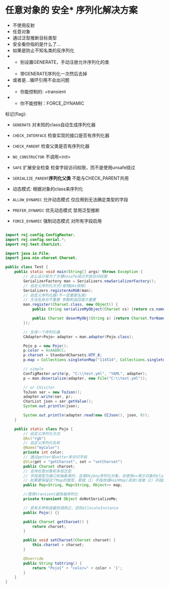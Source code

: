 
# 任意对象的 安全* 序列化解决方案
* 不使用反射
* 任意对象
* 通过泛型推断目标类型
* 安全看你指的是什么了...
* 如果是防止不知名类的反序列化
* * 别设置GENERATE，手动注册允许序列化的类
* * 带GENERATE序列化一次然后去掉
* 或者是...循环引用不会出问题
* * 你能控制的: +transient
* * 你不能控制：FORCE_DYNAMIC

标记(flag):
* `GENERATE`        对未知的class自动生成序列化器
* `CHECK_INTERFACE` 检查实现的接口是否有序列化器
* `CHECK_PARENT`    检查父类是否有序列化器
* `NO_CONSTRUCTOR`  不调用&lt;init&gt;
* `SAFE`            扩展安全检查  检查字段访问权限，而不是使用unsafe绕过
* `SERIALIZE_PARENT`**序列化父类**   不能与CHECK_PARENT共用


* 动态模式: 根据对象的class来序列化
* `ALLOW_DYNAMIC`   允许动态模式  仅应用到无法确定类型的字段
* `PREFER_DYNAMIC`  优先动态模式  禁用泛型推断
* `FORCE_DYNAMIC`   强制动态模式  对所有字段启用

```java

import roj.config.ConfigMaster;
import roj.config.serial.*;
import roj.text.CharList;

import java.io.File;
import java.nio.charset.Charset;

public class Test {
	public static void main(String[] args) throws Exception {
		// 这么设计是为了方便Unsafe绕过字段访问权限
		SerializerFactory man = Serializers.newSerializerFactory();
		// 自定义序列化方式(使用@As调用)
		Serializers.registerAsRGB(man);
		// 自定义序列化器(不一定要匿名类)
		// 方法名称也不重要 参数和返回值才重要
		man.register(Charset.class, new Object() {
			public String serializeMyObject(Charset cs) {return cs.name();}

			public Charset deserMyObj(String s) {return Charset.forName(s);}
		});

		// 生成一个序列化器
		CAdapter<Pojo> adapter = man.adapter(Pojo.class);

		Pojo p = new Pojo();
		p.color = 0xAABBCC;
		p.charset = StandardCharsets.UTF_8;
		p.map = Collections.singletonMap("114514", Collections.singletonMap("1919810", 23333L));

		// simple
		ConfigMaster.write(p, "C:\\test.yml", "YAML", adapter);
		p = man.deserialize(adapter, new File("C:\\test.yml"));

		// or CVisitor
		ToJson ser = new ToJson();
		adapter.write(ser, p);
		CharList json = ser.getValue();
		System.out.println(json);

		System.out.println(adapter.read(new CCJson(), json, 0));
	}

	public static class Pojo {
		// 自定义序列化方式
		@As("rgb")
		// 自定义序列化名称
		@Name("myColor")
		private int color;
		// 通过getter或setter来访问字段
		@Via(get = "getCharset", set = "setCharset")
		public Charset charset;
		// 支持任意对象和多层泛型
		// 字段类型为接口和抽象类时，会用ObjAny序列化对象，会使用==表示对象的class
		// 如果要保留这个Map的类型，那就（1）字段改成HashMap(具体)或者（2）开启DYNAMIC
		public Map<String, Map<String, Object>> map;

		//使用transient避免被序列化
		private transient Object doNotSerializeMe;

		// 若有无参构造器则调用之，否则allocateInstance
		public Pojo() {}

		public Charset getCharset() {
			return charset;
		}

		public void setCharset(Charset charset) {
			this.charset = charset;
		}

		@Override
		public String toString() {
			return "Pojo{" + "color=" + color + '}';
		}
	}
}
```